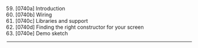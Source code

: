 59. [0740a] Introduction
60. [0740b] Wiring
61. [0740c] Libraries and support
62. [0740d] Finding the right constructor for your screen
63. [0740e] Demo sketch

---
